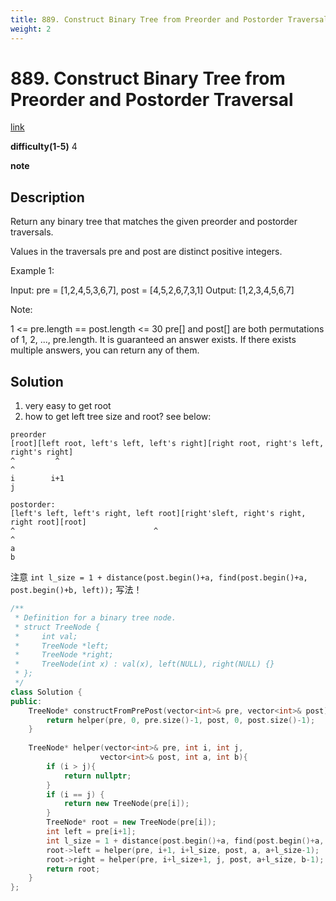 ```yaml
---
title: 889. Construct Binary Tree from Preorder and Postorder Traversal
weight: 2
---
```

# 889. Construct Binary Tree from Preorder and Postorder Traversal
[link](https://leetcode.com/problems/construct-binary-tree-from-preorder-and-postorder-traversal/)

**difficulty(1-5)**
4

**note**

## Description
Return any binary tree that matches the given preorder and postorder traversals.

Values in the traversals pre and post are distinct positive integers.

 

Example 1:

Input: pre = [1,2,4,5,3,6,7], post = [4,5,2,6,7,3,1]
Output: [1,2,3,4,5,6,7]
 

Note:

1 <= pre.length == post.length <= 30
pre[] and post[] are both permutations of 1, 2, ..., pre.length.
It is guaranteed an answer exists. If there exists multiple answers, you can return any of them.

## Solution
1. very easy to get root
2. how to get left tree size and root? see below:
```
preorder
[root][left root, left's left, left's right][right root, right's left, right's right]
^         ^                                                                        ^
i        i+1                                                                       j

postorder:
[left's left, left's right, left root][right'sleft, right's right, right root][root]
^                               ^                                                 ^  
a                                                                                 b
```
注意 `int l_size = 1 + distance(post.begin()+a, find(post.begin()+a, post.begin()+b, left));` 写法！


```c++
/**
 * Definition for a binary tree node.
 * struct TreeNode {
 *     int val;
 *     TreeNode *left;
 *     TreeNode *right;
 *     TreeNode(int x) : val(x), left(NULL), right(NULL) {}
 * };
 */
class Solution {
public:
    TreeNode* constructFromPrePost(vector<int>& pre, vector<int>& post) {
        return helper(pre, 0, pre.size()-1, post, 0, post.size()-1);
    }
    
    TreeNode* helper(vector<int>& pre, int i, int j,
                    vector<int>& post, int a, int b){
        if (i > j){
            return nullptr;
        }
        if (i == j) {
            return new TreeNode(pre[i]);
        }
        TreeNode* root = new TreeNode(pre[i]);
        int left = pre[i+1];
        int l_size = 1 + distance(post.begin()+a, find(post.begin()+a, post.begin()+b, left));
        root->left = helper(pre, i+1, i+l_size, post, a, a+l_size-1);
        root->right = helper(pre, i+l_size+1, j, post, a+l_size, b-1);
        return root;
    }
};
```